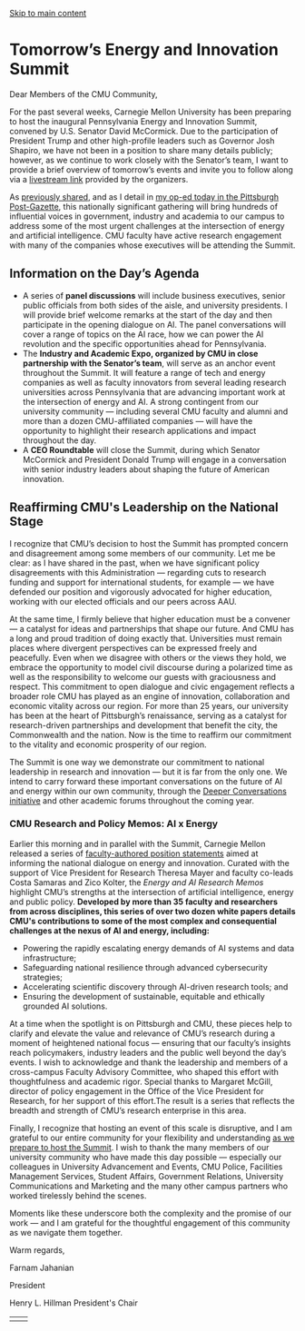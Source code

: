 [Skip to main content](https://www.cmu.edu/leadership/president/campus-comms/07-14-25#main-content)

# Tomorrow’s Energy and Innovation Summit

Dear Members of the CMU Community,

For the past several weeks, Carnegie Mellon University has been preparing to host the inaugural Pennsylvania Energy and Innovation Summit, convened by U.S. Senator David McCormick. Due to the participation of President Trump and other high-profile leaders such as Governor Josh Shapiro, we have not been in a position to share many details publicly; however, as we continue to work closely with the Senator’s team, I want to provide a brief overview of tomorrow’s events and invite you to follow along via a [livestream link](https://www.mccormick.senate.gov/energy-summit/) provided by the organizers.

As [previously shared](https://www.cmu.edu/leadership/president/campus-comms/06-13-25), and as I detail in [my op-ed today in the Pittsburgh Post-Gazette](https://www.post-gazette.com/opinion/guest-columns/2025/07/14/ai-pittsburgh-energy-innovation-summit/stories/202507140005), this nationally significant gathering will bring hundreds of influential voices in government, industry and academia to our campus to address some of the most urgent challenges at the intersection of energy and artificial intelligence. CMU faculty have active research engagement with many of the companies whose executives will be attending the Summit.

## Information on the Day’s Agenda

- A series of **panel discussions** will include business executives, senior public officials from both sides of the aisle, and university presidents. I will provide brief welcome remarks at the start of the day and then participate in the opening dialogue on AI. The panel conversations will cover a range of topics on the AI race, how we can power the AI revolution and the specific opportunities ahead for Pennsylvania.
- The **Industry and Academic Expo, organized by CMU in close partnership with the Senator’s team**, will serve as an anchor event throughout the Summit. It will feature a range of tech and energy companies as well as faculty innovators from several leading research universities across Pennsylvania that are advancing important work at the intersection of energy and AI. A strong contingent from our university community — including several CMU faculty and alumni and more than a dozen CMU-affiliated companies — will have the opportunity to highlight their research applications and impact throughout the day.
- A **CEO Roundtable** will close the Summit, during which Senator McCormick and President Donald Trump will engage in a conversation with senior industry leaders about shaping the future of American innovation.

## Reaffirming CMU's Leadership on the National Stage

I recognize that CMU’s decision to host the Summit has prompted concern and disagreement among some members of our community. Let me be clear: as I have shared in the past, when we have significant policy disagreements with this Administration — regarding cuts to research funding and support for international students, for example — we have defended our position and vigorously advocated for higher education, working with our elected officials and our peers across AAU.

At the same time, I firmly believe that higher education must be a convener — a catalyst for ideas and partnerships that shape our future. And CMU has a long and proud tradition of doing exactly that. Universities must remain places where divergent perspectives can be expressed freely and peacefully. Even when we disagree with others or the views they hold, we embrace the opportunity to model civil discourse during a polarized time as well as the responsibility to welcome our guests with graciousness and respect. This commitment to open dialogue and civic engagement reflects a broader role CMU has played as an engine of innovation, collaboration and economic vitality across our region. For more than 25 years, our university has been at the heart of Pittsburgh’s renaissance, serving as a catalyst for research-driven partnerships and development that benefit the city, the Commonwealth and the nation. Now is the time to reaffirm our commitment to the vitality and economic prosperity of our region.

The Summit is one way we demonstrate our commitment to national leadership in research and innovation — but it is far from the only one. We intend to carry forward these important conversations on the future of AI and energy within our own community, through the [Deeper Conversations initiative](https://www.cmu.edu/leadership/deeper-conversations) and other academic forums throughout the coming year.

### CMU Research and Policy Memos: AI x Energy

Earlier this morning and in parallel with the Summit, Carnegie Mellon released a series of [faculty-authored position statements](https://www.cmu.edu/work-that-matters/energy-innovation) aimed at informing the national dialogue on energy and innovation. Curated with the support of Vice President for Research Theresa Mayer and faculty co-leads Costa Samaras and Zico Kolter, the _Energy and AI Research Memos_ highlight CMU’s strengths at the intersection of artificial intelligence, energy and public policy. **Developed by more than 35 faculty and researchers from across disciplines, this series of over two dozen white papers details CMU's contributions to some of the most complex and consequential challenges at the nexus of AI and energy, including:**

- Powering the rapidly escalating energy demands of AI systems and data infrastructure;
- Safeguarding national resilience through advanced cybersecurity strategies;
- Accelerating scientific discovery through AI-driven research tools; and
- Ensuring the development of sustainable, equitable and ethically grounded AI solutions.

At a time when the spotlight is on Pittsburgh and CMU, these pieces help to clarify and elevate the value and relevance of CMU’s research during a moment of heightened national focus — ensuring that our faculty’s insights reach policymakers, industry leaders and the public well beyond the day’s events. I wish to acknowledge and thank the leadership and members of a cross-campus Faculty Advisory Committee, who shaped this effort with thoughtfulness and academic rigor. Special thanks to Margaret McGill, director of policy engagement in the Office of the Vice President for Research, for her support of this effort.The result is a series that reflects the breadth and strength of CMU’s research enterprise in this area.

Finally, I recognize that hosting an event of this scale is disruptive, and I am grateful to our entire community for your flexibility and understanding [as we prepare to host the Summit](https://www.cmu.edu/campus-life/pennsylvania-energy-and-innovation-summit). I wish to thank the many members of our university community who have made this day possible — especially our colleagues in University Advancement and Events, CMU Police, Facilities Management Services, Student Affairs, Government Relations, University Communications and Marketing and the many other campus partners who worked tirelessly behind the scenes.

Moments like these underscore both the complexity and the promise of our work — and I am grateful for the thoughtful engagement of this community as we navigate them together.

Warm regards,

Farnam Jahanian

President

Henry L. Hillman President's Chair

|     |     |
| --- | --- |
|  |  |
